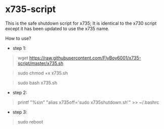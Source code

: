 # x735-script
This is the safe shutdown script for x735;
It is identical to the x730 script except it has been updated to use the x735 name.

How to use?

* step 1:
> wget https://raw.githubusercontent.com/FlyBoy6001/x735-script/master/x735.sh

> sudo chmod +x x735.sh

> sudo bash x735.sh

* step 2:

> printf "%s\\n" "alias x735off='sudo x735shutdown.sh'" >> ~/.bashrc

* step 3:
> sudo reboot
